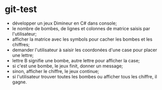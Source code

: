 # git-test
- développer un jeux Dimineur en C# dans console;
- le nombre de bombes, de lignes et colonnes de matrice saisis par l'utilisateur;
- afficher la matrice avec les symbols pour cacher les bombes et les chiffres;
- demander l'utilisateur à saisir les coordonées d'une case pour placer une lettre;
- lettre B signifie une bombe, autre lettre pour afficher la case;
- si c'est une bombe, le jeux finit, donner un message;
- sinon, afficher le chiffre, le jeux continue;
- si l'utilisateur trouver toutes les bombes ou afficher tous les chiffre, il gagne.

